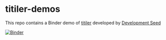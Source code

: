 # titiler-demos

This repo contains a Binder demo of [titiler](https://github.com/developmentseed/titiler) developed by [Development Seed](https://developmentseed.org/)

[![Binder](https://mybinder.org/badge_logo.svg)](https://mybinder.org/v2/gh/fabricebrito/titiler-demos/master?urlpath=lab)
